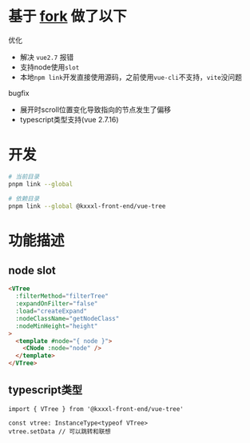 # 基于 [fork](https://github.com/wsfe/vue-tree) 做了以下

优化
- 解决 `vue2.7` 报错
- 支持node使用`slot`
- 本地`npm link`开发直接使用源码，之前使用`vue-cli`不支持，`vite`没问题

bugfix
- 展开时scroll位置变化导致指向的节点发生了偏移
- typescript类型支持(vue 2.7.16)


# 开发

```bash
# 当前目录
pnpm link --global

# 依赖目录
pnpm link --global @kxxxl-front-end/vue-tree
```

# 功能描述

## node slot

```html
<VTree
  :filterMethod="filterTree"
  :expandOnFilter="false"
  :load="createExpand"
  :nodeClassName="getNodeClass"
  :nodeMinHeight="height"
>
  <template #node="{ node }">
    <CNode :node="node" />
  </template>
</VTree>
```

## typescript类型

```
import { VTree } from '@kxxxl-front-end/vue-tree'

const vtree: InstanceType<typeof VTree>
vtree.setData // 可以跳转和联想
```
